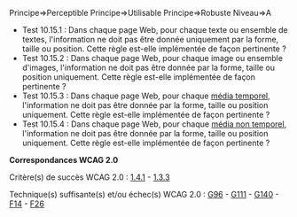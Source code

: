 Principe=>Perceptible
Principe=>Utilisable
Principe=>Robuste
Niveau=>A

*   Test 10.15.1 : Dans chaque page Web, pour chaque texte ou ensemble de textes, l'information ne doit pas être donnée uniquement par la forme, taille ou position. Cette règle est-elle implémentée de façon pertinente ?
*   Test 10.15.2 : Dans chaque page Web, pour chaque image ou ensemble d'images, l'information ne doit pas être donnée par la forme, taille ou position uniquement. Cette règle est-elle implémentée de façon pertinente ?
*   Test 10.15.3 : Dans chaque page Web, pour chaque [média temporel](#mdia-temporel-type-son-vido-et-synchronis), l'information ne doit pas être donnée par la forme, taille ou position uniquement. Cette règle est-elle implémentée de façon pertinente ?
*   Test 10.15.4 : Dans chaque page Web, pour chaque [média non temporel](#mdia-non-temporel), l'information ne doit pas être donnée par la forme, taille ou position uniquement. Cette règle est-elle implémentée de façon pertinente ?

**Correspondances WCAG 2.0**

Critère(s) de succès WCAG 2.0 : [1.4.1](http://www.w3.org/Translations/WCAG20-fr/#visual-audio-contrast-without-color) - [1.3.3](http://www.w3.org/Translations/WCAG20-fr/#content-structure-separation-understanding)

Technique(s) suffisante(s) et/ou échec(s) WCAG 2.0 : [G96](http://www.w3.org/TR/WCAG-TECHS/G96.html) - [G111](http://www.w3.org/TR/WCAG-TECHS/G111.html) - [G140](http://www.w3.org/TR/WCAG-TECHS/G140.html) - [F14](http://www.w3.org/TR/WCAG-TECHS/F14.html) - [F26](http://www.w3.org/TR/WCAG-TECHS/F26.html)
